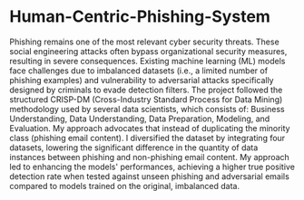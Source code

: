 # Human-Centric-Phishing-System

Phishing remains one of the most relevant cyber security threats. These social engineering attacks often bypass organizational security measures, resulting in severe consequences. Existing machine learning (ML) models face challenges due to imbalanced datasets (i.e., a limited number of phishing examples) and vulnerability to adversarial attacks specifically designed by criminals to evade detection filters. The project followed the structured CRISP-DM (Cross-Industry Standard Process for Data Mining) methodology used by several data scientists, which consists of: Business Understanding, Data Understanding, Data Preparation, Modeling, and Evaluation. My approach advocates that instead of duplicating the minority class (phishing email content). I diversified the dataset by integrating four datasets, lowering the significant difference in the quantity of data instances between phishing and non-phishing email content. My approach led to enhancing the models' performances, achieving a higher true positive detection rate when tested against unseen phishing and adversarial emails compared to models trained on the original, imbalanced data.
